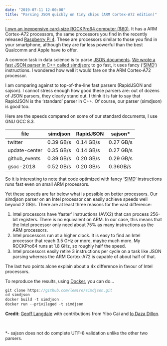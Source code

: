 ```yaml
---
date: "2019-07-11 12:00:00"
title: "Parsing JSON quickly on tiny chips (ARM Cortex-A72 edition)"
---
```




[I own an inexpensive card-size ROCKPro64 computer ($60)](/lemire/blog/2019/05/14/setting-up-a-rockpro64-powerful-single-card-computer/). It has a ARM Cortex-A72 processors, the same processors you find in the recently released [Raspberry Pi 4](https://www.amazon.com/CanaKit-Raspberry-Basic-Kit-2GB/dp/B07TYK4RL8/). These are processors similar to those you find in your smartphone, although they are far less powerful than the best Qualcomm and Apple have to offer.

A common task in data science is to parse [JSON documents](https://www.json.org). [We wrote a fast JSON parser in C++ called simdjson](https://github.com/lemire/simdjson); to go fast, it uses fancy (&lsquo;[SIMD](https://en.wikipedia.org/wiki/SIMD)&lsquo;) instructions. I wondered how well it would fare on the ARM Cortex-A72 processor.

I am comparing against to top-of-the-line fast parsers (RapidJSON and sajson). I cannot stress enough how good these parsers are: out of dozens of JSON parsers, they clearly stand out. I think it is fair to say that RapidJSON is the &lsquo;standard&rsquo; parser in C++. Of course, our parser (simdjson) is good too.

Here are the speeds compared on some of our standard documents, I use GNU GCC 8.3.

file                     |simdjson                 |RapidJSON                |sajson*                  |
-------------------------|-------------------------|-------------------------|-------------------------|
twitter                  |0.39 GB/s                |0.14 GB/s                |0.27 GB/s                |
update-center            |0.35 GB/s                |0.14 GB/s                |0.27 GB/s                |
github_events            |0.39 GB/s                |0.20 GB/s                |0.29 GB/s                |
gsoc-2018                |0.52 GB/s                |0.20 GB/s                |0.36GB/s                 |


So it is interesting to note that code optimized with fancy &lsquo;[SIMD](https://en.wikipedia.org/wiki/SIMD)&lsquo; instructions runs fast even on small ARM processors.

Yet these speeds are far below what is possible on better processors. Our simdjson parser on an Intel processor can easily achieve speeds well beyond 2 GB/s. There are at least three reasons for the vast difference:

1. Intel processors have &lsquo;faster&rsquo; instructions (AVX2) that can process 256-bit registers. There is no equivalent on ARM. In our case, this means that the Intel processor only need about 75% as many instructions as the ARM processors.
1. Intel processors run at a higher clock. It is easy to find an Intel processor that reach 3.5 GHz or more, maybe much more. My ROCKPro64 runs at 1.8 GHz, so roughly half the speed.
1. Intel processors easily retire 3 instructions per cycle on a task like JSON parsing whereas the ARM Cortex-A72 is capable of about half of that.


The last two points alone explain about a 4x difference in favour of Intel processors.

To reproduce the results, using [Docker](https://www.docker.com), you can do&hellip;
```C
git clone https://github.com/lemire/simdjson.git
cd simdjson
docker build -t simdjson . 
docker run --privileged -t simdjson
```


__Credit__: [Geoff Langdale](https://branchfree.org) with contributions from Yibo Cai and [Io Daza Dillon](https://github.com/ioioioio).

&nbsp;

*- sajson does not do complete UTF-8 validation unlike the other two parsers.

&nbsp;

